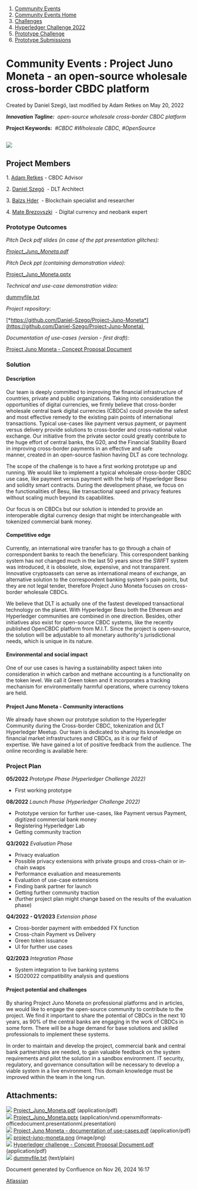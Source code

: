 1. [Community Events](index.html)
2. [Community Events Home](Community-Events-Home_21790731.html)
3. [Challenges](Challenges_21792347.html)
4. [Hyperledger Challenge 2022](Hyperledger-Challenge-2022_21792351.html)
5. [Prototype Challenge](Prototype-Challenge_21792363.html)
6. [Prototype Submissions](Prototype-Submissions_21793182.html)

# Community Events : Project Juno Moneta - an open-source wholesale cross-border CBDC platform

Created by Daniel Szegö, last modified by Adam Retkes on May 20, 2022

***Innovation Tagline:**  open-source wholesale cross-border CBDC platform*

**Project Keywords:**  *#CBDC #Wholesale CBDC, #OpenSource*

## ![](attachments/21793288/21793338.png?width=200)

## Project Members

1. [Adam Retkes](https://lf-hyperledger.atlassian.net/wiki/people/712020:7a5ab38b-0d39-4ad4-94de-8653cbb78028?ref=confluence) - CBDC Advisor

2. [Daniel Szegö](https://lf-hyperledger.atlassian.net/wiki/people/5e42768e2a59dc0c8fe44f4a?ref=confluence)  - DLT Architect

3. [Balzs Hder](https://lf-hyperledger.atlassian.net/wiki/people/5d945e49d748360d84f23d8a?ref=confluence)  - Blockchain specialist and researcher 

4. [Mate Brezovszki](https://lf-hyperledger.atlassian.net/wiki/people/5c6eb2c4b980e54d9e7c3a1b?ref=confluence)  - Digital currency and neobank expert

### Prototype Outcomes

*Pitch Deck pdf slides (in case of the ppt presentation glitches):* 

[*Project\_Juno\_Moneta.pdf*](attachments/21793288/21793289.pdf)

*Pitch Deck ppt (containing demonstration video):*

[Project\_Juno\_Moneta.pptx](attachments/21793288/21793297.pptx)

*Technical and use-case demonstration video:*

[dummyfile.txt](attachments/21793288/21793296.txt)

*Project repository:* 

[*https://github.com/Daniel-Szego/Project-Juno-Moneta*](https://github.com/Daniel-Szego/Project-Juno-Moneta) 

*Documentation of use-cases (version - first draft):*

[Project Juno Moneta - Concept Proposal Document](attachments/21793288/21793340.pdf)

### Solution

#### Description

Our team is deeply committed to improving the financial infrastructure of countries, private and public organizations. Taking into consideration the opportunities of digital currencies, we firmly believe that cross-border wholesale central bank digital currencies (CBDCs) could provide the safest and most effective remedy to the existing pain points of international transactions. Typical use-cases like payment versus payment, or payment versus delivery provide solutions to cross-border and cross-national value exchange. Our initiative from the private sector could greatly contribute to the huge effort of central banks, the G20, and the Financial Stability Board in improving cross-border payments in an effective and safe manner, created in an open-source fashion having DLT as core technology. 

The scope of the challenge is to have a first working prototype up and running. We would like to implement a typical wholesale cross-border CBDC use case, like payment versus payment with the help of Hyperledger Besu and solidity smart contracts. During the development phase, we focus on the functionalities of Besu, like transactional speed and privacy features without scaling much beyond its capabilities.     

Our focus is on CBDCs but our solution is intended to provide an interoperable digital currency design that might be interchangeable with tokenized commercial bank money.   

#### Competitive edge

Currently, an international wire transfer has to go through a chain of correspondent banks to reach the beneficiary. This correspondent banking system has not changed much in the last 50 years since the SWIFT system was introduced, it is obsolete, slow, expensive, and not transparent. Innovative cryptoassets can serve as international means of exchange, an alternative solution to the correspondent banking system's pain points, but they are not legal tender, therefore Project Juno Moneta focuses on cross-border wholesale CBDCs.

We believe that DLT is actually one of the fastest developed transactional technology on the planet. With Hyperledger Besu both the Ethereum and Hyperledger communities are combined in one direction. Besides, other initiatives also exist for open-source CBDC systems, like the recently published OpenCBDC platform from M.I.T. Since the project is open-source, the solution will be adjustable to all monetary authority's jurisdictional needs, which is unique in its nature.

#### Environmental and social impact

One of our use cases is having a sustainability aspect taken into consideration in which carbon and methane accounting is a functionality on the token level. We call it Green token and it incorporates a tracking mechanism for environmentally harmful operations, where currency tokens are held. 

#### Project Juno Moneta - Community interactions

We already have shown our prototype solution to the Hyperlegder Community during the Cross-border CBDC, tokenization and DLT Hyperledger Meetup. Our team is dedicated to sharing its knowledge on financial market infrastructures and CBDCs, as it is our field of expertise. We have gained a lot of positive feedback from the audience. The online recording is available here: 

### Project Plan

**05/2022** *Prototype Phase (Hyperledger Challenge 2022)*

- First working prototype

**08/2022** *Launch Phase (Hyperledger Challenge 2022)*

- Prototype version for further use-cases, like Payment versus Payment, digitized commercial bank money
- Registering Hyperledger Lab
- Getting community traction

**Q3/2022** *Evaluation Phase*

- Privacy evaluation
- Possible privacy extensions with private groups and cross-chain or in-chain swaps
- Performance evaluation and measurements
- Evaluation of use-case extensions
- Finding bank partner for launch
- Getting further community traction
- (further project plan might change based on the results of the evaluation phase)

**Q4/2022 - Q1/2023** *Extension phase*

- Cross-border payment with embedded FX function
- Cross-chain Payment vs Delivery
- Green token issuance
- UI for further use cases

**Q2/2023** *Integration Phase*

- System integration to live banking systems
- ISO20022 compatibility analysis and questions

#### Project potential and challenges

By sharing Project Juno Moneta on professional platforms and in articles, we would like to engage the open-source community to contribute to the project. We find it important to share the potential of CBDCs in the next 10 years, as 90% of the central banks are engaging in the work of CBDCs in some form. There will be a huge demand for base solutions and skilled professionals to implement these systems. 

In order to maintain and develop the project, commercial bank and central bank partnerships are needed, to gain valuable feedback on the system requirements and pilot the solution in a sandbox environment. IT security, regulatory, and governance consultation will be necessary to develop a viable system in a live environment. This domain knowledge must be improved within the team in the long run. 

## Attachments:

![](images/icons/bullet_blue.gif) [Project\_Juno\_Moneta.pdf](attachments/21793288/21793289.pdf) (application/pdf)  
![](images/icons/bullet_blue.gif) [Project\_Juno\_Moneta.pptx](attachments/21793288/21793297.pptx) (application/vnd.openxmlformats-officedocument.presentationml.presentation)  
![](images/icons/bullet_blue.gif) [Project Juno Moneta - documentation of use-cases.pdf](attachments/21793288/21793309.pdf) (application/pdf)  
![](images/icons/bullet_blue.gif) [project-juno-moneta.png](attachments/21793288/21793338.png) (image/png)  
![](images/icons/bullet_blue.gif) [Hyperledger challenge - Concept Proposal Document.pdf](attachments/21793288/21793340.pdf) (application/pdf)  
![](images/icons/bullet_blue.gif) [dummyfile.txt](attachments/21793288/21793296.txt) (text/plain)

Document generated by Confluence on Nov 26, 2024 16:17

[Atlassian](http://www.atlassian.com/)
